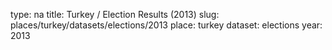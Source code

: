 type: na
title: Turkey / Election Results (2013)
slug: places/turkey/datasets/elections/2013
place: turkey
dataset: elections
year: 2013
